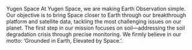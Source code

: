 Yugen Space
At Yugen Space, we are making Earth Observation simple. Our objective is to bring Space closer to Earth through our breakthrough platform and satellite data, tackling the most challenging issues on our planet. The first step in our mission focuses on soil—addressing the soil degradation crisis through precise monitoring.
We firmly believe in our motto: ‘Grounded in Earth, Elevated by Space.’.
